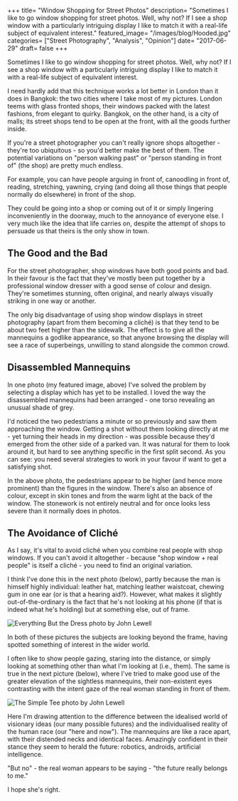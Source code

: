 +++
title= "Window Shopping for Street Photos"
description= "Sometimes I like to go window shopping for street photos. Well, why not? If I see a shop window with a particularly intriguing display I like to match it with a real-life subject of equivalent interest."
featured_image= "/images/blog/Hooded.jpg"
categories= ["Street Photography", "Analysis", "Opinion"]
date= "2017-06-29"
draft= false
+++

Sometimes I like to go window shopping for street photos. Well, why not? If I see a shop window with a particularly intriguing display I like to match it with a real-life subject of equivalent interest.

I need hardly add that this technique works a lot better in London than it does in Bangkok: the two cities where I take most of my pictures. London teems with glass fronted shops, their windows packed with the latest fashions, from elegant to quirky. Bangkok, on the other hand, is a city of malls; its street shops tend to be open at the front, with all the goods further inside.

If you're a street photographer you can't really ignore shops altogether - they're too ubiquitous - so you'd better make the best of them. The potential variations on "person walking past" or "person standing in front of" (the shop) are pretty much endless.

For example, you can have people arguing in front of, canoodling in front of, reading, stretching, yawning, crying (and doing all those things that people normally do elsewhere) in front of the shop.

They could be going into a shop or coming out of it or simply lingering inconveniently in the doorway, much to the annoyance of everyone else. I very much like the idea that life carries on, despite the attempt of shops to persuade us that theirs is the only show in town.

## The Good and the Bad
  
For the street photographer, shop windows have both good points and bad. In their favour is the fact that they've mostly been put together by a professional window dresser with a good sense of colour and design. They're sometimes stunning, often original, and nearly always visually striking in one way or another.

The only big disadvantage of using shop window displays in street photography (apart from them becoming a cliché) is that they tend to be about two feet higher than the sidewalk. The effect is to give all the mannequins a godlike appearance, so that anyone browsing the display will see a race of superbeings, unwilling to stand alongside the common crowd.

## Disassembled Mannequins
  
In one photo (my featured image, above) I've solved the problem by selecting a display which has yet to be installed. I loved the way the disassembled mannequins had been arranged - one torso revealing an unusual shade of grey.

I'd noticed the two pedestrians a minute or so previously and saw them approaching the window. Getting a shot without them looking directly at me - yet turning their heads in my direction - was possible because they'd emerged from the other side of a parked van. It was natural for them to look around it, but hard to see anything specific in the first split second. As you can see: you need several strategies to work in your favour if want to get a satisfying shot.

In the above photo, the pedestrians appear to be higher (and hence more prominent) than the figures in the window. There's also an absence of colour, except in skin tones and from the warm light at the back of the window. The stonework is not entirely neutral and for once looks less severe than it normally does in photos.

## The Avoidance of Cliché
  
As I say, it's vital to avoid cliché when you combine real people with shop windows. If you can't avoid it altogether - because "shop window + real people" is itself a cliché - you need to find an original variation.

I think I've done this in the next photo (below), partly because the man is himself highly individual: leather hat, matching leather waistcoat, chewing gum in one ear (or is that a hearing aid?). However, what makes it slightly out-of-the-ordinary is the fact that he's not looking at his phone (if that is indeed what he's holding) but at something else, out of frame.

<img class="lazyload" data-src="/images/blog/Everything_But_the_Dress.jpg" alt="Everything But the Dress photo by John Lewell">

In both of these pictures the subjects are looking beyond the frame, having spotted something of interest in the wider world.

I often like to show people gazing, staring into the distance, or simply looking at something other than what I'm looking at (i.e., them). The same is true in the next picture (below), where I've tried to make good use of the greater elevation of the sightless mannequins, their non-existent eyes contrasting with the intent gaze of the real woman standing in front of them.

<img class="lazyload" data-src="/images/blog/The_Simple_Tee.jpg" alt="The Simple Tee photo by John Lewell">

Here I'm drawing attention to the difference between the idealised world of visionary ideas (our many possible futures) and the individualised reality of the human race (our "here and now"). The mannequins are like a race apart, with their distended necks and identical faces. Amazingly confident in their stance they seem to herald the future: robotics, androids, artificial intelligence.

"But no" - the real woman appears to be saying - "the future really belongs to me."

I hope she's right.
